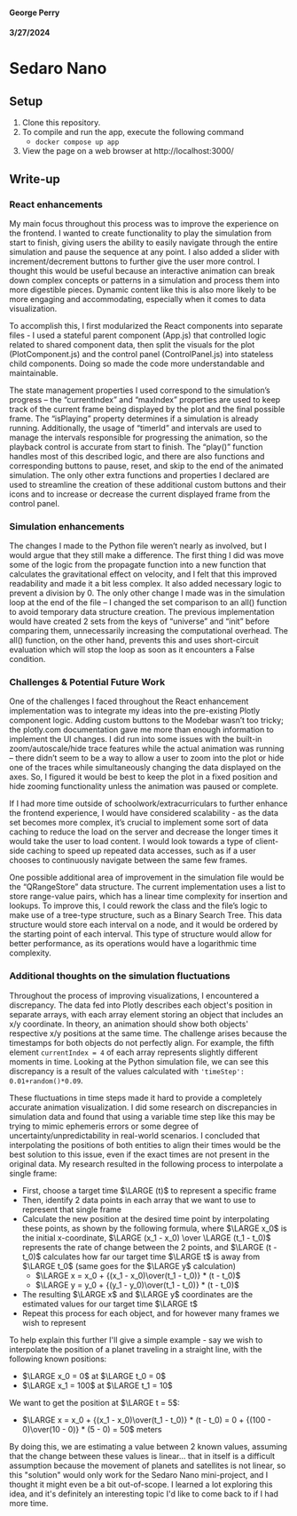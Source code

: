 #### George Perry
#### 3/27/2024

# Sedaro Nano
## Setup

1. Clone this repository.
2. To compile and run the app, execute the following command
   - ```docker compose up app```
3. View the page on a web browser at http://localhost:3000/

## Write-up

### React enhancements

My main focus throughout this process was to improve the experience on the frontend. I wanted to create functionality to play the simulation from start to finish, giving users the ability to easily navigate through the entire simulation and pause the sequence at any point. I also added a slider with increment/decrement buttons to further give the user more control. I thought this would be useful because an interactive animation can break down complex concepts or patterns in a simulation and process them into more digestible pieces. Dynamic content like this is also more likely to be more engaging and accommodating, especially when it comes to data visualization.

To accomplish this, I first modularized the React components into separate files - I used a stateful parent component (App.js) that controlled logic related to shared component data, then split the visuals for the plot (PlotComponent.js) and the control panel (ControlPanel.js) into stateless child components. Doing so made the code more understandable and maintainable.  

The state management properties I used correspond to the simulation’s progress – the “currentIndex” and “maxIndex” properties are used to keep track of the current frame being displayed by the plot and the final possible frame. The “isPlaying” property determines if a simulation is already running. Additionally, the usage of “timerId” and intervals are used to manage the intervals responsible for progressing the animation, so the playback control is accurate from start to finish. The “play()” function handles most of this described logic, and there are also functions and corresponding buttons to pause, reset, and skip to the end of the animated simulation. The only other extra functions and properties I declared are used to streamline the creation of these additional custom buttons and their icons and to increase or decrease the current displayed frame from the control panel.

### Simulation enhancements

The changes I made to the Python file weren’t nearly as involved, but I would argue that they still make a difference. The first thing I did was move some of the logic from the propagate function into a new function that calculates the gravitational effect on velocity, and I felt that this improved readability and made it a bit less complex. It also added necessary logic to prevent a division by 0. The only other change I made was in the simulation loop at the end of the file – I changed the set comparison to an all() function to avoid temporary data structure creation. The previous implementation would have created 2 sets from the keys of “universe” and “init” before comparing them, unnecessarily increasing the computational overhead. The all() function, on the other hand, prevents this and uses short-circuit evaluation which will stop the loop as soon as it encounters a False condition.


### Challenges & Potential Future Work

One of the challenges I faced throughout the React enhancement implementation was to integrate my ideas into the pre-existing Plotly component logic. Adding custom buttons to the Modebar wasn’t too tricky; the plotly.com documentation gave me more than enough information to implement the UI changes. I did run into some issues with the built-in zoom/autoscale/hide trace features while the actual animation was running – there didn’t seem to be a way to allow a user to zoom into the plot or hide one of the traces while simultaneously changing the data displayed on the axes. So, I figured it would be best to keep the plot in a fixed position and hide zooming functionality unless the animation was paused or complete.

If I had more time outside of schoolwork/extracurriculars to further enhance the frontend experience, I would have considered scalability - as the data set becomes more complex, it’s crucial to implement some sort of data caching to reduce the load on the server and decrease the longer times it would take the user to load content. I would look towards a type of client-side caching to speed up repeated data accesses, such as if a user chooses to continuously navigate between the same few frames.

One possible additional area of improvement in the simulation file would be the “QRangeStore” data structure. The current implementation uses a list to store range-value pairs, which has a linear time complexity for insertion and lookups. To improve this, I could rework the class and the file’s logic to make use of a tree-type structure, such as a Binary Search Tree. This data structure would store each interval on a node, and it would be ordered by the starting point of each interval. This type of structure would allow for better performance, as its operations would have a logarithmic time complexity. 

### Additional thoughts on the simulation fluctuations

Throughout the process of improving visualizations, I encountered a discrepancy. The data fed into Plotly describes each object's position in separate arrays, with each array element storing an object that includes an x/y coordinate. In theory, an animation should show both objects' respective x/y positions at the same time. The challenge arises because the timestamps for both objects do not perfectly align. For example, the fifth element ```currentIndex = 4``` of each array represents slightly different moments in time. Looking at the Python simulation file, we can see this discrepancy is a result of the values calculated with ```'timeStep': 0.01+random()*0.09```.

These fluctuations in time steps made it hard to provide a completely accurate animation visualization. I did some research on discrepancies in simulation data and found that using a variable time step like this may be trying to mimic ephemeris errors or some degree of uncertainty/unpredictability in real-world scenarios. I concluded that interpolating the positions of both entities to align their times would be the best solution to this issue, even if the exact times are not present in the original data. My research resulted in the following process to interpolate a single frame:

- First, choose a target time $\LARGE (t)$ to represent a specific frame
- Then, identify 2 data points in each array that we want to use to represent that single frame
- Calculate the new position at the desired time point by interpolating these points, as shown by the following formula, where $\LARGE x_0$ is the initial x-coordinate, $\LARGE (x_1 - x_0) \over \LARGE (t_1 - t_0)$ represents the rate of change between the 2 points, and $\LARGE (t - t_0)$ calculates how far our target time $\LARGE t$ is away from $\LARGE t_0$ (same goes for the $\LARGE y$ calculation)
   - $\LARGE x = x_0 + {(x_1 - x_0)\over(t_1 - t_0)} * (t - t_0)$
   - $\LARGE y = y_0 + {(y_1 - y_0)\over(t_1 - t_0)} * (t - t_0)$
- The resulting $\LARGE x$ and $\LARGE y$ coordinates are the estimated values for our target time $\LARGE t$
- Repeat this process for each object, and for however many frames we wish to represent
 
To help explain this further I'll give a simple example - say we wish to interpolate the position of a planet traveling in a straight line, with the following known positions:

- $\LARGE x_0 = 0$ at $\LARGE t_0 = 0$
- $\LARGE x_1 = 100$ at $\LARGE t_1 = 10$

We want to get the position at $\LARGE t = 5$:
- $\LARGE x = x_0 + {(x_1 - x_0)\over(t_1 - t_0)} * (t - t_0) = 0 + {(100 - 0)\over(10 - 0)} * (5 - 0) = 50$ meters
 
By doing this, we are estimating a value between 2 known values, assuming that the change between these values is linear... that in itself is a difficult assumption because the movement of planets and satellites is not linear, so this "solution" would only work for the Sedaro Nano mini-project, and I thought it might even be a bit out-of-scope. I learned a lot exploring this idea, and it's definitely an interesting topic I'd like to come back to if I had more time. 



